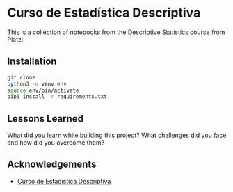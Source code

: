 
# Curso de Estadística Descriptiva

This is a collection of notebooks from the Descriptive Statistics course from Platzi.




## Installation

```sh
git clone
python3 -m venv env
source env/bin/activate
pip3 install -r requirements.txt
```
    
## Lessons Learned

What did you learn while building this project?
What challenges did you face and how did you overcome them?


## Acknowledgements

 - [Curso de Estadística Descriptiva ](https://platzi.com/cursos/estadistica-descriptiva/)